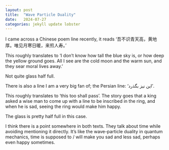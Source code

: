 ```yaml
---
layout: post
title:  "Wave Particle Duality"
date:   2024-07-27
categories: jekyll update lobster
---
```


I came across a Chinese poem line recently, it reads ‘吾不识青天高，黄地厚。唯见月寒日暖，来煎人寿。’

This roughly translates to ‘I don’t know how tall the blue sky is, or how deep the yellow ground goes. All I see are the cold moon and the warm sun, and they sear moral lives away.’

Not quite glass half full.

There is also a line I am a very big fan of; the Persian line: ‘این نیز بگذرد’.

This roughly translates to ‘this too shall pass’. The story goes that a king asked a wise man to come up with a line to be inscribed in the ring, and when he is sad, seeing the ring would make him happy.

The glass is pretty half full in this case.

I think there is a point somewhere in both texts. They talk about time while avoiding mentioning it directly. It’s like the wave-particle duality in quantum mechanics, time is supposed to / will make you sad and less sad, perhaps even happy sometimes. 

